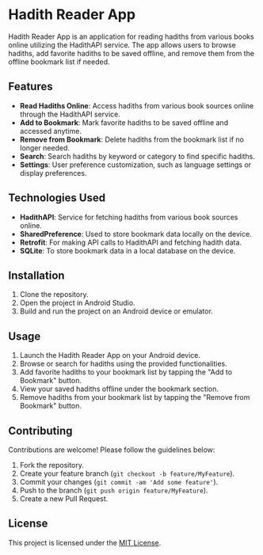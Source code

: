 # Hadith Reader App

Hadith Reader App is an application for reading hadiths from various books online utilizing the HadithAPI service. The app allows users to browse hadiths, add favorite hadiths to be saved offline, and remove them from the offline bookmark list if needed.

## Features

- **Read Hadiths Online**: Access hadiths from various book sources online through the HadithAPI service.
- **Add to Bookmark**: Mark favorite hadiths to be saved offline and accessed anytime.
- **Remove from Bookmark**: Delete hadiths from the bookmark list if no longer needed.
- **Search**: Search hadiths by keyword or category to find specific hadiths.
- **Settings**: User preference customization, such as language settings or display preferences.

## Technologies Used

- **HadithAPI**: Service for fetching hadiths from various book sources online.
- **SharedPreference**: Used to store bookmark data locally on the device.
- **Retrofit**: For making API calls to HadithAPI and fetching hadith data.
- **SQLite**: To store bookmark data in a local database on the device.

## Installation

1. Clone the repository.
2. Open the project in Android Studio.
3. Build and run the project on an Android device or emulator.

## Usage

1. Launch the Hadith Reader App on your Android device.
2. Browse or search for hadiths using the provided functionalities.
3. Add favorite hadiths to your bookmark list by tapping the "Add to Bookmark" button.
4. View your saved hadiths offline under the bookmark section.
5. Remove hadiths from your bookmark list by tapping the "Remove from Bookmark" button.

## Contributing

Contributions are welcome! Please follow the guidelines below:

1. Fork the repository.
2. Create your feature branch (`git checkout -b feature/MyFeature`).
3. Commit your changes (`git commit -am 'Add some feature'`).
4. Push to the branch (`git push origin feature/MyFeature`).
5. Create a new Pull Request.

## License

This project is licensed under the [MIT License](LICENSE).
